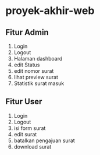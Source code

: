 # proyek-akhir-web

## Fitur Admin
1. Login
2. Logout
3. Halaman dashboard
4. edit Status
5. edit nomor surat
6. lihat preview surat
7. Statistik surat masuk

## Fitur User
1. Login
2. Logout
3. isi form surat
4. edit surat
5. batalkan pengajuan surat
6. download surat

